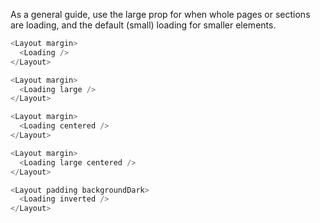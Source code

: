 As a general guide, use the large prop for when whole pages or sections are loading, and the default (small) loading for smaller elements.

```js
<Layout margin>
  <Loading />
</Layout>

<Layout margin>
  <Loading large />
</Layout>

<Layout margin>
  <Loading centered />
</Layout>

<Layout margin>
  <Loading large centered />
</Layout>

<Layout padding backgroundDark>
  <Loading inverted />
</Layout>
```
